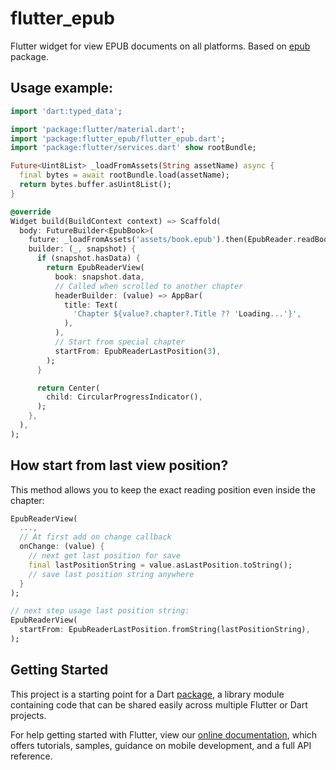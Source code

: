 # flutter_epub

Flutter widget for view EPUB documents on all platforms. Based on [epub](https://pub.dev/packages/epub) package.

## Usage example:
```dart
import 'dart:typed_data';

import 'package:flutter/material.dart';
import 'package:flutter_epub/flutter_epub.dart';
import 'package:flutter/services.dart' show rootBundle;

Future<Uint8List> _loadFromAssets(String assetName) async {
  final bytes = await rootBundle.load(assetName);
  return bytes.buffer.asUint8List();
}

@override
Widget build(BuildContext context) => Scaffold(
  body: FutureBuilder<EpubBook>(
    future: _loadFromAssets('assets/book.epub').then(EpubReader.readBook),
    builder: (_, snapshot) {
      if (snapshot.hasData) {
        return EpubReaderView(
          book: snapshot.data,
          // Called when scrolled to another chapter
          headerBuilder: (value) => AppBar(
            title: Text(
              'Chapter ${value?.chapter?.Title ?? 'Loading...'}',
            ),
          ),
          // Start from special chapter
          startFrom: EpubReaderLastPosition(3),
        );
      }

      return Center(
        child: CircularProgressIndicator(),
      );
    },
  ),
);
```

## How start from last view position?
This method allows you to keep the exact reading position even inside the chapter:
```dart
EpubReaderView(
  ...,
  // At first add on change callback
  onChange: (value) {
    // next get last position for save
    final lastPositionString = value.asLastPosition.toString();
    // save last position string anywhere
  }
);

// next step usage last position string:
EpubReaderView(
  startFrom: EpubReaderLastPosition.fromString(lastPositionString),
);
```

## Getting Started

This project is a starting point for a Dart
[package](https://flutter.dev/developing-packages/),
a library module containing code that can be shared easily across
multiple Flutter or Dart projects.

For help getting started with Flutter, view our 
[online documentation](https://flutter.dev/docs), which offers tutorials, 
samples, guidance on mobile development, and a full API reference.
